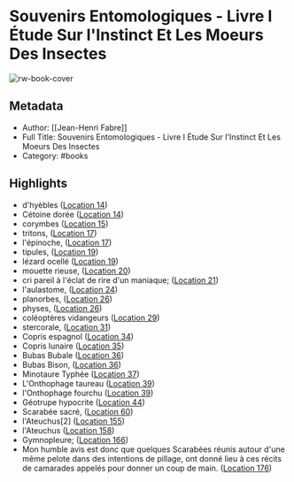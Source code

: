 # Souvenirs Entomologiques - Livre I Étude Sur l'Instinct Et Les Moeurs Des Insectes

![rw-book-cover](https://m.media-amazon.com/images/I/91PNyExzLsL._SY160.jpg)

## Metadata
- Author: [[Jean-Henri Fabre]]
- Full Title: Souvenirs Entomologiques - Livre I Étude Sur l'Instinct Et Les Moeurs Des Insectes
- Category: #books

## Highlights
- d'hyèbles ([Location 14](https://readwise.io/to_kindle?action=open&asin=B004TWZN9S&location=14))
- Cétoine dorée ([Location 14](https://readwise.io/to_kindle?action=open&asin=B004TWZN9S&location=14))
- corymbes ([Location 15](https://readwise.io/to_kindle?action=open&asin=B004TWZN9S&location=15))
- tritons, ([Location 17](https://readwise.io/to_kindle?action=open&asin=B004TWZN9S&location=17))
- l'épinoche, ([Location 17](https://readwise.io/to_kindle?action=open&asin=B004TWZN9S&location=17))
- tipules, ([Location 19](https://readwise.io/to_kindle?action=open&asin=B004TWZN9S&location=19))
- lézard ocellé ([Location 19](https://readwise.io/to_kindle?action=open&asin=B004TWZN9S&location=19))
- mouette rieuse, ([Location 20](https://readwise.io/to_kindle?action=open&asin=B004TWZN9S&location=20))
- cri pareil à l'éclat de rire d'un maniaque; ([Location 21](https://readwise.io/to_kindle?action=open&asin=B004TWZN9S&location=21))
- l'aulastome, ([Location 24](https://readwise.io/to_kindle?action=open&asin=B004TWZN9S&location=24))
- planorbes, ([Location 26](https://readwise.io/to_kindle?action=open&asin=B004TWZN9S&location=26))
- physes, ([Location 26](https://readwise.io/to_kindle?action=open&asin=B004TWZN9S&location=26))
- coléoptères vidangeurs ([Location 29](https://readwise.io/to_kindle?action=open&asin=B004TWZN9S&location=29))
- stercorale, ([Location 31](https://readwise.io/to_kindle?action=open&asin=B004TWZN9S&location=31))
- Copris espagnol ([Location 34](https://readwise.io/to_kindle?action=open&asin=B004TWZN9S&location=34))
- Copris lunaire ([Location 35](https://readwise.io/to_kindle?action=open&asin=B004TWZN9S&location=35))
- Bubas Bubale ([Location 36](https://readwise.io/to_kindle?action=open&asin=B004TWZN9S&location=36))
- Bubas Bison, ([Location 36](https://readwise.io/to_kindle?action=open&asin=B004TWZN9S&location=36))
- Minotaure Typhée ([Location 37](https://readwise.io/to_kindle?action=open&asin=B004TWZN9S&location=37))
- L'Onthophage taureau ([Location 39](https://readwise.io/to_kindle?action=open&asin=B004TWZN9S&location=39))
- l'Onthophage fourchu ([Location 39](https://readwise.io/to_kindle?action=open&asin=B004TWZN9S&location=39))
- Géotrupe hypocrite ([Location 44](https://readwise.io/to_kindle?action=open&asin=B004TWZN9S&location=44))
- Scarabée sacré, ([Location 60](https://readwise.io/to_kindle?action=open&asin=B004TWZN9S&location=60))
- l'Ateuchus[2] ([Location 155](https://readwise.io/to_kindle?action=open&asin=B004TWZN9S&location=155))
- l'Ateuchus ([Location 158](https://readwise.io/to_kindle?action=open&asin=B004TWZN9S&location=158))
- Gymnopleure; ([Location 166](https://readwise.io/to_kindle?action=open&asin=B004TWZN9S&location=166))
- Mon humble avis est donc que quelques Scarabées réunis autour d'une même pelote dans des intentions de pillage, ont donné lieu à ces récits de camarades appelés pour donner un coup de main. ([Location 176](https://readwise.io/to_kindle?action=open&asin=B004TWZN9S&location=176))
